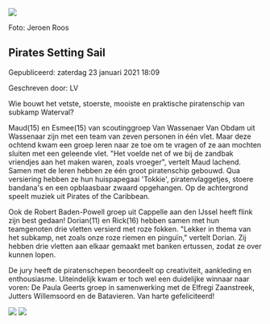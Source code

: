 


![](https://nawaka.scouting.nl/images/articles/20180810JER_1655.jpg)


 Foto: Jeroen Roos
 

Pirates Setting Sail
---------------------





 Gepubliceerd: zaterdag 23 januari 2021 18:09
   

 Geschreven door: LV
   




 Wie bouwt het vetste, stoerste, mooiste en praktische piratenschip van subkamp Waterval?
 



 Maud(15) en Esmee(15) van scoutinggroep Van Wassenaer Van Obdam uit Wassenaar zijn met een team van zeven personen in één vlet. Maar deze ochtend kwam een groep Ieren naar ze toe om te vragen of ze aan mochten sluiten met een geleende vlet. "Het voelde net of we bij de zandbak vriendjes aan het maken waren, zoals vroeger", vertelt Maud lachend. Samen met de Ieren hebben ze één groot piratenschip gebouwd. Qua versiering hebben ze hun huispapegaai 'Tokkie', piratenvlaggetjes, stoere bandana's en een opblaasbaar zwaard opgehangen. Op de achtergrond speelt muziek uit Pirates of the Caribbean.
 



 Ook de Robert Baden-Powell groep uit Cappelle aan den IJssel heeft flink zijn best gedaan! Dorian(11) en Rick(16) hebben samen met hun teamgenoten drie vletten versierd met roze fokken. "Lekker in thema van het subkamp, net zoals onze roze riemen en pinguïn," vertelt Dorian. Zij hebben drie vletten aan elkaar gemaakt met banken ertussen, zodat ze over kunnen lopen.
 



 De jury heeft de piratenschepen beoordeelt op creativiteit, aankleding en enthousiasme. Uiteindelijk kwam er toch wel een duidelijke winnaar naar voren: De Paula Geerts groep in samenwerking met de Elfregi Zaanstreek, Jutters Willemsoord en de Batavieren. Van harte gefeliciteerd!
 






![](https://nawaka.scouting.nl/images/articles/20180810JER_1573a.jpg)
![](https://nawaka.scouting.nl/images/articles/20180810JER_1593.jpg)



